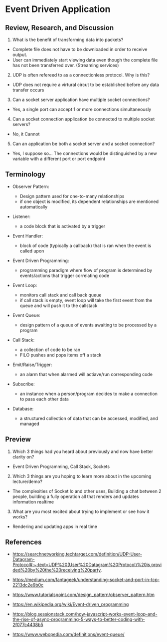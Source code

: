 # Event Driven Application

## Review, Research, and Discussion

1. What is the benefit of transforming data into packets?

- Complete file does not have to be downloaded in order to receive output.
- User can immediately start viewing data even though the complete file has not been transferred over. (Streaming services)

2. UDP is often refereed to as a connectionless protocol. Why is this?

- UDP does not require a virtural circut to be established before any data transfer occurs

3. Can a socket server application have multiple socket connections?

- Yes, a single port can accept 1 or more connections simultaneously

4. Can a socket connection application be connected to multiple socket servers?

- No, it Cannot

5. Can an application be both a socket server and a socket connection?

- Yes, I suppose so... The connections would be distinguished by a new variable with a different port or port endpoint

## Terminology

- Observer Pattern:
  - Design pattern used for one-to-many relationships
  - if one object is modified, its dependent relationships are mentioned automatically

- Listener:
  - a code block that is activated by a trigger

- Event Handler:
  - block of code (typically a callback) that is ran when the event is called upon

- Event Driven Programming:
  - programming paradigm where flow of program is determined by events/actions that trigger correlating code

- Event Loop:
  - monitors call stack and call back queue
  - if call stack is empty, event loop will take the first event from the queue and will push it to the callstack

- Event Queue:
  - design pattern of a queue of events awaiting to be processed by a program

- Call Stack:
  - a collection of code to be ran
  - FILO pushes and pops items off a stack

- Emit/Raise/Trigger:
  - an alarm that when alarmed will actiave/run corresponding code

- Subscribe:
  - an instance when a person/program decides to make a connection to pass each other data

- Database:
  - a structured collection of data that can be accessed, modified, and managed


## Preview

1. Which 3 things had you heard about previously and now have better clarity on?

- Event Driven Programming, Call Stack, Sockets

2. Which 3 things are you hoping to learn more about in the upcoming lecture/demo?

- The complexities of Socket Io and other uses, Building a chat between 2 people, building a fully operation all that renders and updates information realtime

3. What are you most excited about trying to implement or see how it works?

- Rendering and updating apps in real time

## References

- https://searchnetworking.techtarget.com/definition/UDP-User-Datagram-Protocol#:~:text=UDP%20(User%20Datagram%20Protocol)%20is,provided%20by%20the%20receiving%20party.

- https://medium.com/fantageek/understanding-socket-and-port-in-tcp-2213dc2e9b0c

- https://www.tutorialspoint.com/design_pattern/observer_pattern.htm

- https://en.wikipedia.org/wiki/Event-driven_programming

- https://blog.sessionstack.com/how-javascript-works-event-loop-and-the-rise-of-async-programming-5-ways-to-better-coding-with-2f077c4438b5

- https://www.webopedia.com/definitions/event-queue/

